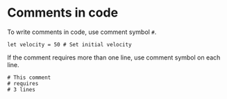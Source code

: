 # Comments in code

To write comments in code, use comment symbol `#`.

```
let velocity = 50 # Set initial velocity
```

If the comment requires more than one line, use comment symbol on each line.

```
# This comment
# requires
# 3 lines
```